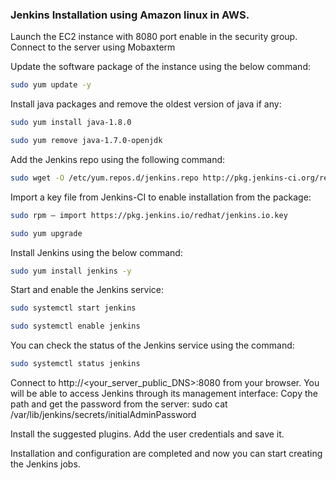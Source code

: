 ### Jenkins Installation using Amazon linux in AWS.

Launch the EC2 instance with 8080 port enable in the security group.
Connect to the server using Mobaxterm

Update the software package of the instance using the below command:
```bash
sudo yum update -y
```

Install java packages and remove the oldest version of java if any:
```bash
sudo yum install java-1.8.0
```
```bash
sudo yum remove java-1.7.0-openjdk
```

Add the Jenkins repo using the following command:
```bash
sudo wget -O /etc/yum.repos.d/jenkins.repo http://pkg.jenkins-ci.org/redhat/jenkins.repo
```

Import a key file from Jenkins-CI to enable installation from the package:
```bash
sudo rpm — import https://pkg.jenkins.io/redhat/jenkins.io.key
```
```bash
sudo yum upgrade
```

Install Jenkins using the below command:
```bash
sudo yum install jenkins -y
```

Start and enable the Jenkins service:
```bash
sudo systemctl start jenkins
```
```bash
sudo systemctl enable jenkins
````

You can check the status of the Jenkins service using the command:
```bash
sudo systemctl status jenkins
```
Connect to http://<your_server_public_DNS>:8080 from your browser. You will be able to access Jenkins through its management interface:
Copy the path and get the password from the server:
sudo cat /var/lib/jenkins/secrets/initialAdminPassword

Install the suggested plugins.
Add the user credentials and save it.

Installation and configuration are completed and now you can start creating the Jenkins jobs.

